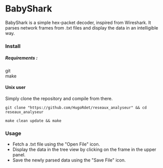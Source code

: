 # BabyShark
BabyShark is a simple hex-packet decoder, inspired from Wireshark.
It parses network frames from .txt files and display the data in an intelligible way.
### Install
##### Requirements :  
git  
make
#### Unix user
Simply clone the repository and compile from there.
```
git clone "https://github.com/HugoRdet/reseaux_analyseur" && cd reseaux_analyseur 
```
```
make clean update && make
```
### Usage 
* Fetch a .txt file using the "Open File" icon.
* Display the data in the tree view by clicking on the frame in the upper panel.
* Save the newly parsed data using the "Save File" icon.
